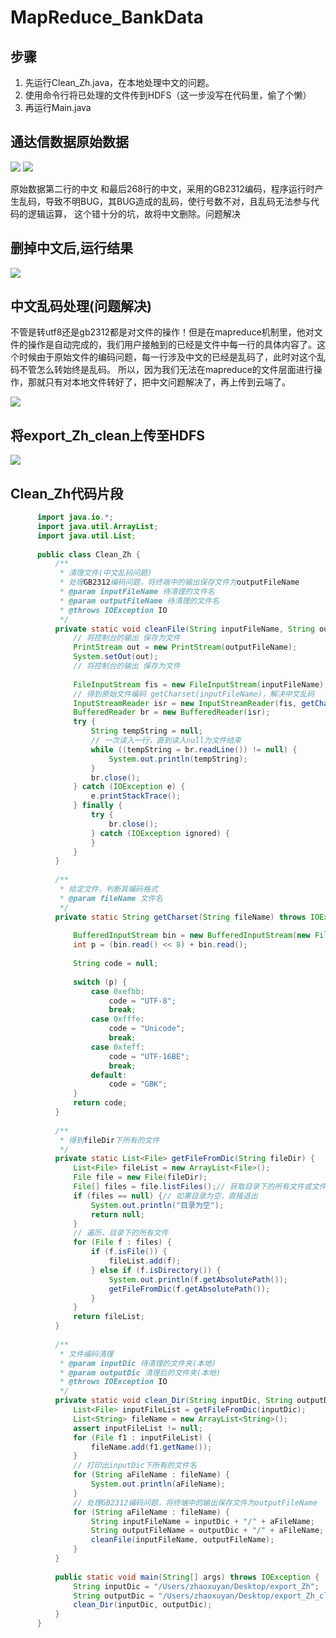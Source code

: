 # MapReduce_BankData
## 步骤
1. 先运行Clean_Zh.java，在本地处理中文的问题。
2. 使用命令行将已处理的文件传到HDFS（这一步没写在代码里，偷了个懒）
3. 再运行Main.java

## 通达信数据原始数据
![](https://ws3.sinaimg.cn/large/006tKfTcgy1fqpexgouubj312o0o6qgr.jpg)
![](https://ws1.sinaimg.cn/large/006tKfTcgy1fqpexx5nnqj30mo03iq38.jpg)

  原始数据第二行的中文 和最后268行的中文，采用的GB2312编码，程序运行时产生乱码，导致不明BUG，其BUG造成的乱码，使行号数不对，且乱码无法参与代码的逻辑运算， 这个错十分的坑，故将中文删除。问题解决

## 删掉中文后,运行结果
![](https://ws4.sinaimg.cn/large/006tKfTcgy1fqpf5zwqcqj30qw0r4tcb.jpg)

## 中文乱码处理(问题解决)
  不管是转utf8还是gb2312都是对文件的操作！但是在mapreduce机制里，他对文件的操作是自动完成的，我们用户接触到的已经是文件中每一行的具体内容了。这个时候由于原始文件的编码问题，每一行涉及中文的已经是乱码了，此时对这个乱码不管怎么转始终是乱码。
  所以，因为我们无法在mapreduce的文件层面进行操作，那就只有对本地文件转好了，把中文问题解决了，再上传到云端了。
  

![](https://ws4.sinaimg.cn/large/006tKfTcgy1fqq1mokzbnj3078096t8t.jpg)
## 将export_Zh_clean上传至HDFS
![](https://ws3.sinaimg.cn/large/006tKfTcgy1fqq272ru77j317o02edgj.jpg)
## Clean_Zh代码片段
```java
      import java.io.*;
      import java.util.ArrayList;
      import java.util.List;
      
      public class Clean_Zh {
          /**
           * 清理文件(中文乱码问题)
           * 处理GB2312编码问题，将终端中的输出保存文件为outputFileName
           * @param inputFileName 待清理的文件名
           * @param outputFileName 待清理的文件名
           * @throws IOException IO
           */
          private static void cleanFile(String inputFileName, String outputFileName) throws IOException {
              // 将控制台的输出 保存为文件
              PrintStream out = new PrintStream(outputFileName);
              System.setOut(out);
              // 将控制台的输出 保存为文件
      
              FileInputStream fis = new FileInputStream(inputFileName);
              // 得到原始文件编码 getCharset(inputFileName)，解决中文乱码
              InputStreamReader isr = new InputStreamReader(fis, getCharset(inputFileName));
              BufferedReader br = new BufferedReader(isr);
              try {
                  String tempString = null;
                  // 一次读入一行，直到读入null为文件结束
                  while ((tempString = br.readLine()) != null) {
                      System.out.println(tempString);
                  }
                  br.close();
              } catch (IOException e) {
                  e.printStackTrace();
              } finally {
                  try {
                      br.close();
                  } catch (IOException ignored) {
                  }
              }
          }
      
          /**
           * 给定文件，判断其编码格式
           * @param fileName 文件名
           */
          private static String getCharset(String fileName) throws IOException {
      
              BufferedInputStream bin = new BufferedInputStream(new FileInputStream(fileName));
              int p = (bin.read() << 8) + bin.read();
      
              String code = null;
      
              switch (p) {
                  case 0xefbb:
                      code = "UTF-8";
                      break;
                  case 0xfffe:
                      code = "Unicode";
                      break;
                  case 0xfeff:
                      code = "UTF-16BE";
                      break;
                  default:
                      code = "GBK";
              }
              return code;
          }
      
          /**
           * 得到fileDir下所有的文件
           */
          private static List<File> getFileFromDic(String fileDir) {
              List<File> fileList = new ArrayList<File>();
              File file = new File(fileDir);
              File[] files = file.listFiles();// 获取目录下的所有文件或文件夹
              if (files == null) {// 如果目录为空，直接退出
                  System.out.println("目录为空");
                  return null;
              }
              // 遍历，目录下的所有文件
              for (File f : files) {
                  if (f.isFile()) {
                      fileList.add(f);
                  } else if (f.isDirectory()) {
                      System.out.println(f.getAbsolutePath());
                      getFileFromDic(f.getAbsolutePath());
                  }
              }
              return fileList;
          }
      
          /**
           * 文件编码清理
           * @param inputDic 待清理的文件夹(本地)
           * @param outputDic 清理后的文件夹(本地)
           * @throws IOException IO
           */
          private static void clean_Dir(String inputDic, String outputDic) throws IOException {
              List<File> inputFileList = getFileFromDic(inputDic);
              List<String> fileName = new ArrayList<String>();
              assert inputFileList != null;
              for (File f1 : inputFileList) {
                  fileName.add(f1.getName());
              }
              // 打印出inputDic下所有的文件名
              for (String aFileName : fileName) {
                  System.out.println(aFileName);
              }
              // 处理GB2312编码问题，将终端中的输出保存文件为outputFileName
              for (String aFileName : fileName) {
                  String inputFileName = inputDic + "/" + aFileName;
                  String outputFileName = outputDic + "/" + aFileName;
                  cleanFile(inputFileName, outputFileName);
              }
          }
      
          public static void main(String[] args) throws IOException {
              String inputDic = "/Users/zhaoxuyan/Desktop/export_Zh";
              String outputDic = "/Users/zhaoxuyan/Desktop/export_Zh_clean";
              clean_Dir(inputDic, outputDic);
          }
      }
```
